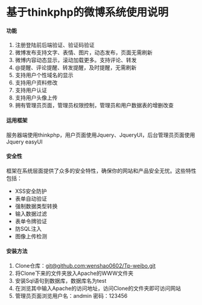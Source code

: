 基于thinkphp的微博系统使用说明
=======================

#### 功能

1. 注册登陆前后端验证、验证码验证
2. 微博发布支持文字、表情、图片，动态发布，页面无需刷新
3. 微博内容动态显示，滚动加载更多。支持评论、转发
4. @提醒、评论提醒、转发提醒，及时提醒，无需刷新
5. 支持用户个性域名的显示
6. 支持用户资料修改
7. 支持用户认证
8. 支持用户头像上传
9. 拥有管理员页面，管理员权限控制，管理员和用户数据表的增删改查

#### 运用框架

服务器端使用thinkphp，用户页面使用Jquery、JqueryUI，后台管理员页面使用Jquery easyUI

#### 安全性

框架在系统层面提供了众多的安全特性，确保你的网站和产品安全无忧。这些特性包括：

*  XSS安全防护
*  表单自动验证
*  强制数据类型转换
*  输入数据过滤
*  表单令牌验证
*  防SQL注入
*  图像上传检测

#### 安装方法

1. Clone仓库：[git@github.com:wenshao0602/Tp-weibo.git](git@github.com:wenshao0602/Tp-weibo.git)
2. 将Clone下来的文件夹放入Apache的WWW文件夹
3. 安装Sql语句到数据库，数据库名为test
4. 在浏览其中输入Apache的访问地址，访问Clone的文件夹即可访问网站
5. 管理员页面浏览用户名：andmin 密码：123456
